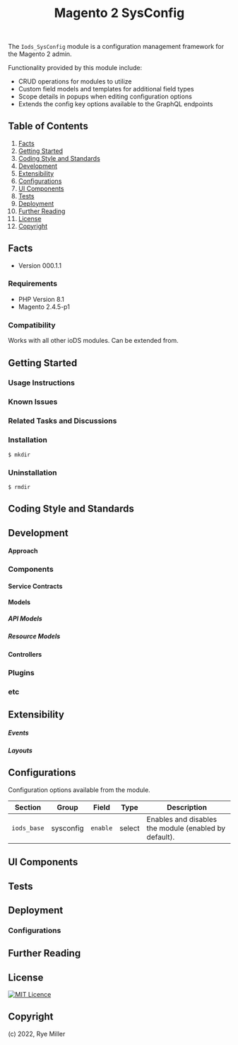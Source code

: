 <h1 align="center">Magento 2 SysConfig</h1>
<br />

The `Iods_SysConfig` module is a configuration management framework for the Magento 2 admin.

Functionality provided by this module include:
 * CRUD operations for modules to utilize
 * Custom field models and templates for additional field types
 * Scope details in popups when editing configuration options
 * Extends the config key options available to the GraphQL endpoints


Table of Contents
-----------------

 1. [Facts](#facts)
 2. [Getting Started](#getting-started)
 3. [Coding Style and Standards](#coding-style-and-standards)
 4. [Development](#development)
 5. [Extensibility](#extensibility)
 6. [Configurations](#configurations)
 7. [UI Components](#ui-components)
 8. [Tests](#tests)
 9. [Deployment](#deployment)
 10. [Further Reading](#further-reading)
 11. [License](#license)
 12. [Copyright](#copyright)

Facts
-----

 * Version 000.1.1


### Requirements

 * PHP Version 8.1
 * Magento 2.4.5-p1

### Compatibility

Works with all other ioDS modules. Can be extended from.


Getting Started
---------------

### Usage Instructions

### Known Issues

### Related Tasks and Discussions

### Installation

```shell
$ mkdir
```

### Uninstallation

```shell
$ rmdir
```


Coding Style and Standards
--------------------------


Development
-----------

#### Approach

### Components

#### Service Contracts

#### Models

##### API Models

##### Resource Models

#### Controllers

### Plugins

### etc


Extensibility
-------------

##### Events

##### Layouts


Configurations
--------------

Configuration options available from the module.

| Section   | Group     | Field  | Type | Description |
|---|---|---|---|---|
| `iods_base` | sysconfig | `enable` | select | Enables and disables the module (enabled by default). |


UI Components
-------------


Tests
-----


Deployment
----------

### Configurations



Further Reading
---------------


License
-------
[![MIT Licence](https://badges.frapsoft.com/os/mit/mit.svg?v=103)](https://opensource.org/licenses/mit-license.php)


Copyright
---------
(c) 2022, Rye Miller